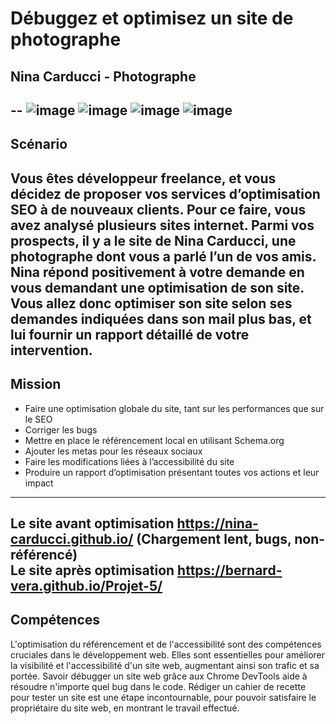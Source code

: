 # Débuggez et optimisez un site de photographe
## Nina Carducci - Photographe  
--
![image](https://img.shields.io/badge/HTML5-E34F26?style=for-the-badge&logo=html5&logoColor=white)
![image](https://img.shields.io/badge/CSS3-1572B6?style=for-the-badge&logo=css3&logoColor=white)
![image](https://img.shields.io/badge/JavaScript-323330?style=for-the-badge&logo=javascript&logoColor=F7DF1E)
![image](https://img.shields.io/badge/Lighthouse-F44B21?style=for-the-badge&logo=Lighthouse&logoColor=white)  
--
## Scénario  
Vous êtes développeur freelance, et vous décidez de proposer vos services d’optimisation SEO à de nouveaux clients. Pour ce faire, vous avez analysé plusieurs sites internet. Parmi vos prospects, il y a le site de Nina Carducci, une photographe dont vous a parlé l’un de vos amis. Nina répond positivement à votre demande en vous demandant une optimisation de son site. Vous allez donc optimiser son site selon ses demandes indiquées dans son mail plus bas, et lui fournir un rapport détaillé de votre intervention.  
-- 
## Mission  
* Faire une optimisation globale du site, tant sur les performances que sur le SEO
* Corriger les bugs  
* Mettre en place le référencement local en utilisant Schema.org  
* Ajouter les metas pour les réseaux sociaux  
* Faire les modifications liées à l’accessibilité du site  
* Produire un rapport d’optimisation présentant toutes vos actions et leur impact  
---  
Le site avant optimisation https://nina-carducci.github.io/ (Chargement lent, bugs, non-référencé)  
Le site après optimisation https://bernard-vera.github.io/Projet-5/  
--  
## Compétences  
L'optimisation du référencement et de l'accessibilité sont des compétences cruciales dans le développement web. Elles sont essentielles pour améliorer la visibilité et l'accessibilité d'un site web, augmentant ainsi son trafic et sa portée. Savoir débugger un site web grâce aux Chrome DevTools aide à résoudre n'importe quel bug dans le code. Rédiger un cahier de recette pour tester un site est une étape incontournable, pour pouvoir satisfaire le propriétaire du site web, en montrant le travail effectué.

